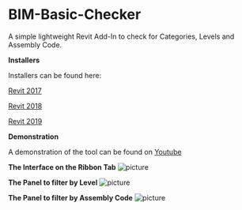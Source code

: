 # BIM-Basic-Checker
A simple lightweight Revit Add-In to check for Categories, Levels and Assembly Code.




**Installers**

Installers can be found here:

[Revit 2017](https://github.com/C-Claus/BasicBIMChecker/blob/master/Basic_BIM_Checker_installer_REVIT2017.exe)

[Revit 2018](https://github.com/C-Claus/BasicBIMChecker/blob/master/Basic_BIM_Checker_installer_REVIT2018.exe)

[Revit 2019](https://github.com/C-Claus/BasicBIMChecker/blob/master/Basic_BIM_Checker_installer_REVIT2019.exe)

**Demonstration**

A demonstration of the tool can be found on [Youtube](https://www.youtube.com/watch?v=A7MJwWqMtdE)



**The Interface on the Ribbon Tab**
![picture](https://s33.postimg.cc/rjxkdfc5b/Basic_BIM_Checker.png)


**The Panel to filter by Level**
![picture](https://s33.postimg.cc/u19bkr8xb/levels.png)


**The Panel to filter by Assembly Code**
![picture](https://s33.postimg.cc/u19bkr8xb/levels.png)




